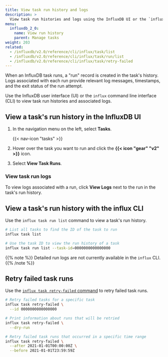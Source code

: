 ```yaml
---
title: View task run history and logs
description: >
  View task run histories and logs using the InfluxDB UI or the `influx` CLI.
menu:
  influxdb_2_0:
    name: View run history
    parent: Manage tasks
weight: 203
related:
  - /influxdb/v2.0/reference/cli/influx/task/list
  - /influxdb/v2.0/reference/cli/influx/task/run/list
  - /influxdb/v2.0/reference/cli/influx/task/retry-failed
---
```


When an InfluxDB task runs, a "run" record is created in the task's history.
Logs associated with each run provide relevant log messages, timestamps,
and the exit status of the run attempt.

Use the InfluxDB user interface (UI) or the `influx` command line interface (CLI)
to view task run histories and associated logs.

## View a task's run history in the InfluxDB UI

1. In the navigation menu on the left, select **Tasks**.

    {{< nav-icon "tasks" >}}

2. Hover over the task you want to run and click the **{{< icon "gear" "v2" >}}** icon.
3. Select **View Task Runs**.

### View task run logs
To view logs associated with a run, click **View Logs** next to the run in the task's run history.

## View a task's run history with the influx CLI
Use the `influx task run list` command to view a task's run history.

```sh
# List all tasks to find the ID of the task to run
influx task list

# Use the task ID to view the run history of a task
influx task run list --task-id=0000000000000000
```

{{% note %}}
Detailed run logs are not currently available in the `influx` CLI.
{{% /note %}}

## Retry failed task runs
Use the [`influx task retry-failed` command](/influxdb/v2.0/reference/cli/influx/task/retry-failed/)
to retry failed task runs.

```sh
# Retry failed tasks for a specific task
influx task retry-failed \
  --id 0000000000000000

# Print information about runs that will be retried
influx task retry-failed \
  --dry-run

# Retry failed task runs that occurred in a specific time range
influx task retry-failed \
  --after 2021-01-01T00:00:00Z \
  --before 2021-01-01T23:59:59Z
```
